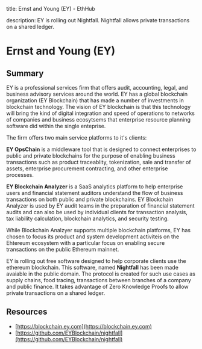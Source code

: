 title: Ernst and Young (EY) - EthHub

description: EY is rolling out Nightfall. Nightfall allows private transactions on a shared ledger.

# Ernst and Young (EY)

## Summary

EY is a professional services firm that offers audit, accounting, legal, and business advisory services around the world.  EY has a global blockchain organization (EY Blockchain) that has made a number of investments in blockchain technology.  The vision of EY blockchain is that this technology will bring the kind of digital integration and speed of operations to networks of companies and business ecosytsems that enterprise resource planning software did within the single enteprise.  

The firm offers two main service platforms to it's clients:

**EY OpsChain** is a middleware tool that is designed to connect enterprises to public and private blockchains for the purpose of enabling business transactions such as product traceablity, tokenization, sale and transfer of assets, enterprise procurement contracting, and other enterprise processes.

**EY Blockchain Analyzer** is a SaaS analytics platform to help enterprise users and financial statement auditors understand the flow of business transactions on both public and private blockchains.  EY Blockchain Analyzer is used by EY audit teams in the preparation of financial statement audits and can also be used by individual clients for transaction analysis, tax liability calculation, blockchain analytics, and security testing.

While Blockchain Analzyer supports multiple blockchain platforms, EY has chosen to focus its product and system development activiteis on the Ehtereum ecosystem with a particular focus on enabling secure transactions on the public Ethereum mainnet.

EY is rolling out free software designed to help corporate clients use the ethereum blockchain. This software, named **Nightfall** has been made avaiable in the public domain. The protocol is created for such use cases as supply chains, food tracing, transactions between branches of a company and public finance. It takes advantage of Zero Knowledge Proofs to allow private transactions on a shared ledger.


## Resources

* [https://blockchain.ey.com](https://blockchain.ey.com)
* [https://github.com/EYBlockchain/nightfall](https://github.com/EYBlockchain/nightfall)

